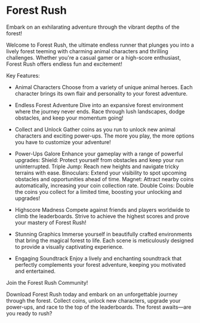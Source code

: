 # Forest Rush

Embark on an exhilarating adventure through the vibrant depths of the forest!

Welcome to Forest Rush, the ultimate endless runner that plunges you into a lively forest teeming with charming animal characters and thrilling challenges. Whether you're a casual gamer or a high-score enthusiast, Forest Rush offers endless fun and excitement!

 Key Features:
- Animal Characters Choose from a variety of unique animal heroes. Each character brings its own flair and personality to your forest adventure.

- Endless Forest Adventure Dive into an expansive forest environment where the journey never ends. Race through lush landscapes, dodge obstacles, and keep your momentum going!

- Collect and Unlock Gather coins as you run to unlock new animal characters and exciting power-ups. The more you play, the more options you have to customize your adventure!

- Power-Ups Galore Enhance your gameplay with a range of powerful upgrades:
Shield: Protect yourself from obstacles and keep your run uninterrupted.
Triple Jump: Reach new heights and navigate tricky terrains with ease.
Binoculars: Extend your visibility to spot upcoming obstacles and opportunities ahead of time.
Magnet: Attract nearby coins automatically, increasing your coin collection rate.
Double Coins: Double the coins you collect for a limited time, boosting your unlocking and upgrades!

- Highscore Madness Compete against friends and players worldwide to climb the leaderboards. Strive to achieve the highest scores and prove your mastery of Forest Rush!

- Stunning Graphics Immerse yourself in beautifully crafted environments that bring the magical forest to life. Each scene is meticulously designed to provide a visually captivating experience.

- Engaging Soundtrack Enjoy a lively and enchanting soundtrack that perfectly complements your forest adventure, keeping you motivated and entertained.

Join the Forest Rush Community!

Download Forest Rush today and embark on an unforgettable journey through the forest. Collect coins, unlock new characters, upgrade your power-ups, and race to the top of the leaderboards. The forest awaits—are you ready to rush?
